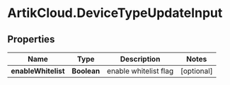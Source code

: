 # ArtikCloud.DeviceTypeUpdateInput

## Properties
Name | Type | Description | Notes
------------ | ------------- | ------------- | -------------
**enableWhitelist** | **Boolean** | enable whitelist flag | [optional] 


